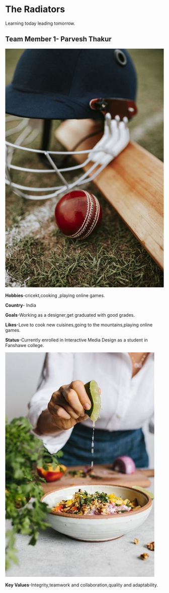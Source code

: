 
# The Radiators
Learning today leading tomorrow.

## Team Member 1- Parvesh Thakur
<img src="images/WhatsApp Image 2023-10-01 at 17.18.26_d0eb082b.jpg">

**Hobbies**-cricekt,cooking ,playing online games.


**Country**- India


**Goals**-Working as a designer,get graduated with good grades.


**Likes**-Love to cook new cuisines,going to the mountains,playing online games.


**Status**-Currently enrolled in Interactive Media Design as a student in Fanshawe college.


<img src="images/cooking.jpg">


**Key Values**-Integrity,teamwork and collaboration,quality and adaptability.
